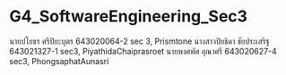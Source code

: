 # G4_SoftwareEngineering_Sec3

นายปโยธร ศรีปิยะบุตร 643020064-2 sec 3, Prismtone 
นางสาวปิยธิดา ชัยประเสริฐ 643021327-1 sec3, PiyathidaChaiprasroet 
นายพงศพัศ อุณาศรี 643020627-4 sec3, PhongsaphatAunasri 

